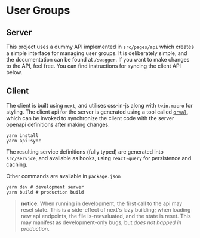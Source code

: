 # User Groups

## Server

This project uses a dummy API implemented in `src/pages/api` which creates a simple
interface for managing user groups. It is deliberately simple, and the documentation
can be found at `/swagger`. If you want to make changes to the API, feel free. You
can find instructions for syncing the client API below.

## Client

The client is built using `next`, and utilises css-in-js along with `twin.macro`
for styling. The client api for the server is generated using a tool called 
[`orval`](https://orval.dev/), which can be invoked to synchronize the client code 
with the server openapi definitions after making changes.

```shell
yarn install
yarn api:sync
```

The resulting service definitions (fully typed) are generated into `src/service`,
and available as hooks, using `react-query` for persistence and caching.

Other commands are available in `package.json`

```shell
yarn dev # development server
yarn build # production build
```

> **notice**: When running in development, the first call to the api may reset state.
              This is a side-effect of next's lazy building; when loading new api
              endpoints, the file is-reevaluated, and the state is reset. This may
              manifest as development-only bugs, but _does not happed in production_.
